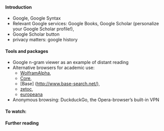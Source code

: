 #### Introduction
* Google, Google Syntax
* Relevant Google services: Google Books, Google Scholar (personalize your Google Scholar profile!),
* Google Scholar button
* privacy matters: google history

#### Tools and packages
* Google n-gram viewer as an example of distant reading
* Alternative browsers for academic use: 
  * [WolframAlpha](http://www.wolframalpha.com/), 
  * [Core](http://core.ac.uk/search/),
  * [Base] (http://www.base-search.net/), 
  * [zetoc](http://zetoc.jisc.ac.uk/), 
  * [europeana](http://www.europeana.eu/portal/)
* Anonymous browsing: DuckduckGo, the Opera-browser’s built-in VPN


#### To watch:

#### Further reading
